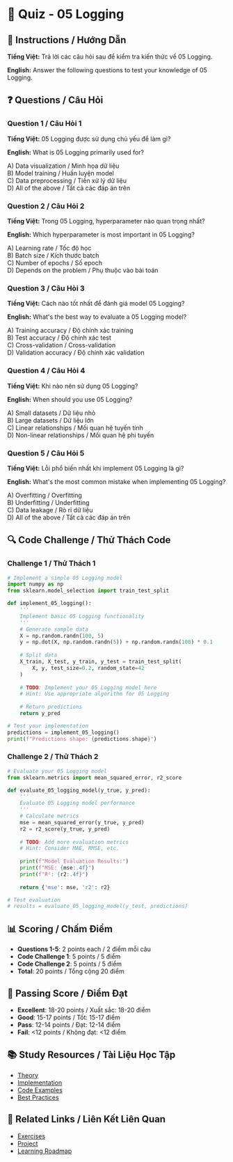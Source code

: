 # 🧠 Quiz - 05 Logging

## 📝 Instructions / Hướng Dẫn

**Tiếng Việt:** Trả lời các câu hỏi sau để kiểm tra kiến thức về 05 Logging.

**English:** Answer the following questions to test your knowledge of 05 Logging.

## ❓ Questions / Câu Hỏi

### Question 1 / Câu Hỏi 1
**Tiếng Việt:** 05 Logging được sử dụng chủ yếu để làm gì?

**English:** What is 05 Logging primarily used for?

A) Data visualization / Minh họa dữ liệu  
B) Model training / Huấn luyện model  
C) Data preprocessing / Tiền xử lý dữ liệu  
D) All of the above / Tất cả các đáp án trên

### Question 2 / Câu Hỏi 2
**Tiếng Việt:** Trong 05 Logging, hyperparameter nào quan trọng nhất?

**English:** Which hyperparameter is most important in 05 Logging?

A) Learning rate / Tốc độ học  
B) Batch size / Kích thước batch  
C) Number of epochs / Số epoch  
D) Depends on the problem / Phụ thuộc vào bài toán

### Question 3 / Câu Hỏi 3
**Tiếng Việt:** Cách nào tốt nhất để đánh giá model 05 Logging?

**English:** What's the best way to evaluate a 05 Logging model?

A) Training accuracy / Độ chính xác training  
B) Test accuracy / Độ chính xác test  
C) Cross-validation / Cross-validation  
D) Validation accuracy / Độ chính xác validation

### Question 4 / Câu Hỏi 4
**Tiếng Việt:** Khi nào nên sử dụng 05 Logging?

**English:** When should you use 05 Logging?

A) Small datasets / Dữ liệu nhỏ  
B) Large datasets / Dữ liệu lớn  
C) Linear relationships / Mối quan hệ tuyến tính  
D) Non-linear relationships / Mối quan hệ phi tuyến

### Question 5 / Câu Hỏi 5
**Tiếng Việt:** Lỗi phổ biến nhất khi implement 05 Logging là gì?

**English:** What's the most common mistake when implementing 05 Logging?

A) Overfitting / Overfitting  
B) Underfitting / Underfitting  
C) Data leakage / Rò rỉ dữ liệu  
D) All of the above / Tất cả các đáp án trên

## 🔍 Code Challenge / Thử Thách Code

### Challenge 1 / Thử Thách 1
```python
# Implement a simple 05 Logging model
import numpy as np
from sklearn.model_selection import train_test_split

def implement_05_logging():
    '''
    Implement basic 05 Logging functionality
    '''
    # Generate sample data
    X = np.random.randn(100, 5)
    y = np.dot(X, np.random.randn(5)) + np.random.randn(100) * 0.1
    
    # Split data
    X_train, X_test, y_train, y_test = train_test_split(
        X, y, test_size=0.2, random_state=42
    )
    
    # TODO: Implement your 05 Logging model here
    # Hint: Use appropriate algorithm for 05 Logging
    
    # Return predictions
    return y_pred

# Test your implementation
predictions = implement_05_logging()
print(f"Predictions shape: {predictions.shape}")
```

### Challenge 2 / Thử Thách 2
```python
# Evaluate your 05 Logging model
from sklearn.metrics import mean_squared_error, r2_score

def evaluate_05_logging_model(y_true, y_pred):
    '''
    Evaluate 05 Logging model performance
    '''
    # Calculate metrics
    mse = mean_squared_error(y_true, y_pred)
    r2 = r2_score(y_true, y_pred)
    
    # TODO: Add more evaluation metrics
    # Hint: Consider MAE, RMSE, etc.
    
    print(f"Model Evaluation Results:")
    print(f"MSE: {mse:.4f}")
    print(f"R²: {r2:.4f}")
    
    return {'mse': mse, 'r2': r2}

# Test evaluation
# results = evaluate_05_logging_model(y_test, predictions)
```

## 📊 Scoring / Chấm Điểm

- **Questions 1-5**: 2 points each / 2 điểm mỗi câu
- **Code Challenge 1**: 5 points / 5 điểm
- **Code Challenge 2**: 5 points / 5 điểm
- **Total**: 20 points / Tổng cộng 20 điểm

## 🎯 Passing Score / Điểm Đạt

- **Excellent**: 18-20 points / Xuất sắc: 18-20 điểm
- **Good**: 15-17 points / Tốt: 15-17 điểm  
- **Pass**: 12-14 points / Đạt: 12-14 điểm
- **Fail**: <12 points / Không đạt: <12 điểm

## 📚 Study Resources / Tài Liệu Học Tập

- [Theory](./THEORY_05_logging.md)
- [Implementation](./IMPLEMENTATION_05_logging.md)
- [Code Examples](./CODE_EXAMPLES_05_logging.md)
- [Best Practices](./BEST_PRACTICES_05_logging.md)

## 🔗 Related Links / Liên Kết Liên Quan

- [Exercises](./EXERCISES_05_logging.md)
- [Project](./PROJECT_05_logging.md)
- [Learning Roadmap](./LEARNING_ROADMAP_05_logging.md)
